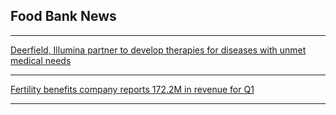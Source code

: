 ## Food Bank News

---
[Deerfield, Illumina partner to develop therapies for diseases with unmet medical needs](https://www.crainsnewyork.com/health-pulse/ten-area-hospitals-earn-top-marks-leapfrogs-safety-grades-report)

---
[Fertility benefits company reports 172.2M in revenue for Q1](https://www.crainsnewyork.com/health-pulse/hochul-shores-pace-program-administrative-challenges-persist)

---